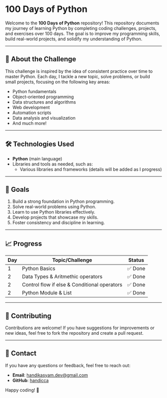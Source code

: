 # 100 Days of Python

Welcome to the **100 Days of Python** repository! This repository documents my journey of learning Python by completing coding challenges, projects, and exercises over 100 days. The goal is to improve my programming skills, build real-world projects, and solidify my understanding of Python.

---

## 🚀 About the Challenge

This challenge is inspired by the idea of consistent practice over time to master Python. Each day, I tackle a new topic, solve problems, or build small projects, focusing on the following key areas:

- Python fundamentals
- Object-oriented programming
- Data structures and algorithms
- Web development
- Automation scripts
- Data analysis and visualization
- And much more!

---

## 🛠 Technologies Used

- **Python** (main language)
- Libraries and tools as needed, such as:
  - Various libraries and frameworks (details will be added as I progress)

---

## 🌟 Goals

1. Build a strong foundation in Python programming.
2. Solve real-world problems using Python.
3. Learn to use Python libraries effectively.
4. Develop projects that showcase my skills.
5. Foster consistency and discipline in learning.

---

## 📈 Progress

| Day | Topic/Challenge                              | Status  |
| --- | -------------------------------------------- | ------- |
| 1   | Python Basics                                | ✅ Done |
| 2   | Data Types & Aritmethic operators            | ✅ Done |
| 2   | Control flow if else & Conditional operators | ✅ Done |
| 2   | Python Module & List                         | ✅ Done |

---

## 🤝 Contributing

Contributions are welcome! If you have suggestions for improvements or new ideas, feel free to fork the repository and create a pull request.

---

## 📧 Contact

If you have any questions or feedback, feel free to reach out:

- **Email**: handikasyam.dev@gmail.com
- **GitHub**: [handicca](https://github.com/handicca)

Happy coding! 🎉
